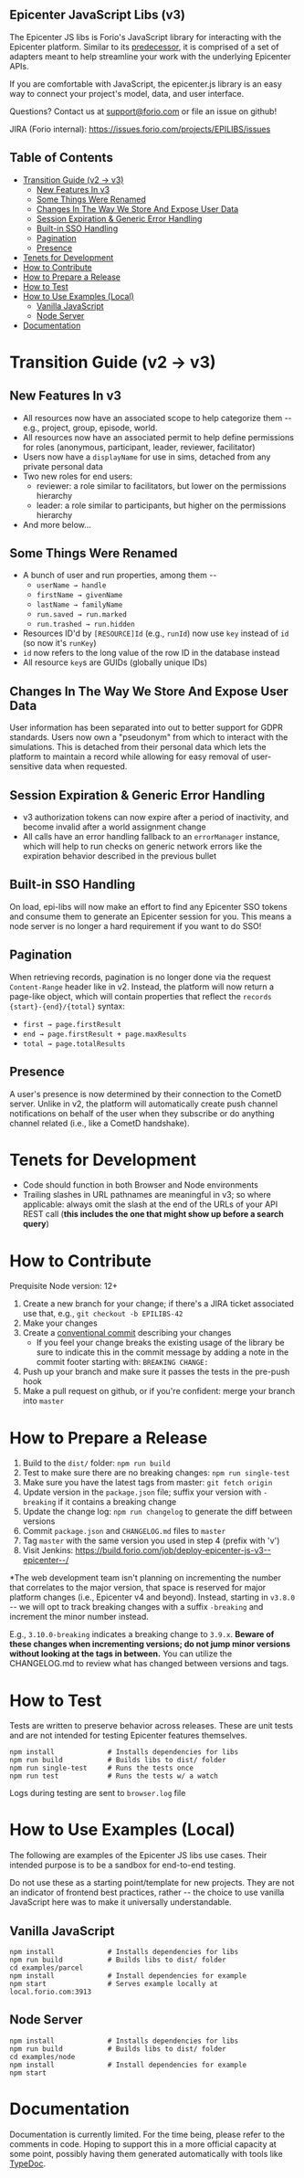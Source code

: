 Epicenter JavaScript Libs (v3)
---
The Epicenter JS libs is Forio's JavaScript library for interacting with the Epicenter platform. Similar to its [predecessor](https://github.com/forio/epicenter-js-libs), it is comprised of a set of adapters meant to help streamline your work with the underlying Epicenter APIs.

If you are comfortable with JavaScript, the epicenter.js library is an easy way to connect your project's model, data, and user interface.

Questions? Contact us at support@forio.com or file an issue on github!

JIRA (Forio internal): https://issues.forio.com/projects/EPILIBS/issues

Table of Contents
---
- [Transition Guide (v2 &rarr; v3)](#transition-guide-v2--v3)
  - [New Features In v3](#new-features-in-v3)
  - [Some Things Were Renamed](#some-things-were-renamed)
  - [Changes In The Way We Store And Expose User Data](#changes-in-the-way-we-store-and-expose-user-data)
  - [Session Expiration & Generic Error Handling](#session-expiration--generic-error-handling)
  - [Built-in SSO Handling](#built-in-sso-handling)
  - [Pagination](#pagination)
  - [Presence](#presence)
- [Tenets for Development](#tenets-for-development)
- [How to Contribute](#how-to-contribute)
- [How to Prepare a Release](#how-to-prepare-a-release)
- [How to Test](#how-to-test)
- [How to Use Examples (Local)](#how-to-use-examples-local)
  - [Vanilla JavaScript](#vanilla-javascript)
  - [Node Server](#node-server)
- [Documentation](#documentation)


# Transition Guide (v2 &rarr; v3)
## New Features In v3
* All resources now have an associated scope to help categorize them -- e.g., project, group, episode, world.
* All resources now have an associated permit to help define permissions for roles (anonymous, participant, leader, reviewer, facilitator)
* Users now have a `displayName` for use in sims, detached from any private personal data
* Two new roles for end users:
    * reviewer: a role similar to facilitators, but lower on the permissions hierarchy
    * leader: a role similar to participants, but higher on the permissions hierarchy
* And more below...

## Some Things Were Renamed
* A bunch of user and run properties, among them --
    * `userName → handle`
    * `firstName → givenName`
    * `lastName → familyName`
    * `run.saved → run.marked`
    * `run.trashed → run.hidden`
* Resources ID'd by `[RESOURCE]Id` (e.g., `runId`) now use `key` instead of `id` (so now it's `runKey`)
* `id` now refers to the long value of the row ID in the database instead
* All resource `key`s are GUIDs (globally unique IDs)

## Changes In The Way We Store And Expose User Data
User information has been separated into out to better support for GDPR standards. Users now own a "pseudonym" from which to interact with the simulations. This is detached from their personal data which lets the platform to maintain a record while allowing for easy removal of user-sensitive data when requested.

## Session Expiration & Generic Error Handling
* v3 authorization tokens can now expire after a period of inactivity, and become invalid after a world assignment change
* All calls have an error handling fallback to an `errorManager` instance, which will help to run checks on generic network errors like the expiration behavior described in the previous bullet

## Built-in SSO Handling
On load, epi-libs will now make an effort to find any Epicenter SSO tokens and consume them to generate an Epicenter session for you. This means a node server is no longer a hard requirement if you want to do SSO!

## Pagination
When retrieving records, pagination is no longer done via the request `Content-Range` header like in v2. Instead, the platform will now return a page-like object, which will contain properties that reflect the `records {start}-{end}/{total}` syntax:

* `first → page.firstResult`
* `end → page.firstResult + page.maxResults`
* `total → page.totalResults`

## Presence
A user's presence is now determined by their connection to the CometD server. Unlike in v2, the platform will automatically create push channel notifications on behalf of the user when they subscribe or do anything channel related (i.e., like a CometD handshake).

# Tenets for Development
* Code should function in both Browser and Node environments
* Trailing slashes in URL pathnames are meaningful in v3; so where applicable: always omit the slash at the end of the URLs of your API REST call (**this includes the one that might show up before a search query**)

# How to Contribute
Prequisite Node version: 12+

1. Create a new branch for your change; if there's a JIRA ticket associated use that, e.g., `git checkout -b EPILIBS-42`
2. Make your changes
3. Create a [conventional commit](https://www.conventionalcommits.org/en/v1.0.0/) describing your changes
   * If you feel your change breaks the existing usage of the library be sure to indicate this in the commit message by adding a note in the commit footer starting with: `BREAKING CHANGE: `
4. Push up your branch and make sure it passes the tests in the pre-push hook
5. Make a pull request on github, or if you're confident: merge your branch into `master`

# How to Prepare a Release
1. Build to the `dist/` folder: `npm run build`
2. Test to make sure there are no breaking changes: `npm run single-test`
3. Make sure you have the latest tags from master: `git fetch origin`
4. Update version in the `package.json` file; suffix your version with `-breaking` if it contains a breaking change
5. Update the change log: `npm run changelog` to generate the diff between versions
6. Commit `package.json` and `CHANGELOG.md` files to `master`
7. Tag `master` with the same version you used in step 4 (prefix with 'v')
8. Visit Jenkins: https://build.forio.com/job/deploy-epicenter-js-v3--epicenter--/

\*The web development team isn't planning on incrementing the number that correlates to the major version, that space is reserved for major platform changes (i.e., Epicenter v4 and beyond). Instead, starting in `v3.8.0` -- we will opt to track breaking changes with a suffix `-breaking` and increment the minor number instead.

E.g., `3.10.0-breaking` indicates a breaking change to `3.9.x`. **Beware of these changes when incrementing versions; do not jump minor versions without looking at the tags in between.** You can utilize the CHANGELOG.md to review what has changed between versions and tags.

# How to Test
Tests are written to preserve behavior across releases. These are unit tests and are not intended for testing Epicenter features themselves.

```
npm install             # Installs dependencies for libs
npm run build           # Builds libs to dist/ folder
npm run single-test     # Runs the tests once
npm run test            # Runs the tests w/ a watch
```
Logs during testing are sent to `browser.log` file

# How to Use Examples (Local)
The following are examples of the Epicenter JS libs use cases. Their intended purpose is to be a sandbox for end-to-end testing.

Do not use these as a starting point/template for new projects. They are not an indicator of frontend best practices, rather -- the choice to use vanilla JavaScript here was to make it universally understandable.

## Vanilla JavaScript
```
npm install             # Installs dependencies for libs
npm run build           # Builds libs to dist/ folder
cd examples/parcel
npm install             # Install dependencies for example
npm start               # Serves example locally at local.forio.com:3913
```
## Node Server
```
npm install             # Installs dependencies for libs
npm run build           # Builds libs to dist/ folder
cd examples/node
npm install             # Install dependencies for example
npm start
```

# Documentation
Documentation is currently limited. For the time being, please refer to the comments in code. Hoping to support this in a more official capacity at some point, possibly having them generated automatically with tools like [TypeDoc](https://typedoc.org/).

